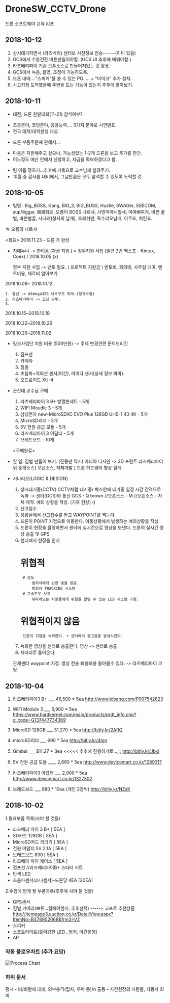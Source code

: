 # DroneSW_CCTV_Drone
드론 소프트웨어 교육 리포



## 2018-10-12

1. 상시대기하면서 (라즈베리) 센터로 사진정보 전송------(이미 있음)
2. GCS에서 수동전환 버튼만들어야함. (GCS UI 추후에 배워야함.)
3. 라즈베리파이 기존 오픈소스로 만들어져있는 것 활용.
4. GCS에서 녹음, 촬영, 조정이 가능하도록.
5. 드론 내에...."스피커"를 쓸 수 있는 PG. ....+ "마이크" 추가 설치.
6. 사고지점 도착했을때 주변을 도는 기능이 있는지 추후에 알아보기.



## 2018-10-11

+ 대전, 드론 한밭대회(11-21) 참석여부?
 - 조종분야, 코딩분야, 응용능력.... 3가지 분야로 시연발표.
 - 전국 대학/대학원생 대상.
+ 드론 부품주문에 관해서...
 - 마음은 지원해주고 싶으나, 가능성있는 1-2개 드론을 보고 추가를 판단.
 - 어느정도 예산 안에서 신청하고, 자금을 확보하겠다고 함.
+ 팀 이름 정하기...추후에 카톡으로 교수님께 알려주기.
+ 10월 중 감사를 대비해서, 그날만큼은 모두 참석할 수 있도록 노력할 것.




## 2018-10-05

- 팀명 : Big_BOSS, Gang, BIG_3, BIG_BUSS, Hustle, SWAGer, SSECOM, supNiggar, 폐쇄회로 ,오룡이 BOSS 나르샤, 사먼띠아니할세, 어여삐여겨, 바쁜 꿀벌, 바쁜벌꿀, 사나래(청사의 날개), 후레쉬맨, 독수리오남매, 이쿠죠, 치킨죠.

☆ 오룡의 나르샤

<목표>
2018.11.23 - 드론 가 완성


- 지애누나 -> 한이음 (자금 지원.) = 정부지원 사업 (일년 2번 엑스포 - Kintex, Coex) / 2018.10.05 (x)

    정부 지원 사업 -> 멘토 필요. ( 프로젝트 지원금 )
    멘토비, 회의비, 사무실 대여, 멘토비용, 재료비
    알아보기.

2018.10.08~ 2018.10.12

    1. 통신 -> Atmega328 내부구조 파악.(정규수업)
    2. 라즈베리파이 -> 코딩 공부.
    3.

2018.10.15~2018.10.19

2018.10.22~2018.10.26

2018.10.29~2018.11.02

- 링크사업단 지원 비용 (500만원) -> 주제 변경관련 문의드리긴
    1. 점프선
    2. 카메라
    3. 짐벌
    4. 초음파+적외선 센서(야간), 라이다 센서(상세 정보 파악).
    5. 오드로이드 XU-4


- 군산대 교수님 구매
    1. 라즈베리파이 3 B+ 방열판세트 - 5개
    2. WIFI Moudle 3 - 5개
    3. 삼성전자 new-MicroSDXC EVO Plus 128GB UHS-1 43 4K - 5개
    4. MicroSD리더 - 5개
    5. 5V 전원 공급 모듈 - 5개
    6. 라즈베리파이 3 아답터 - 5개
    7. 브레드보드 - 10개

    <구매완료>

- 할 일.
    짐벌 만들어 보기. (진동만 막기)
        카티아 디자인 -> 3D 프린트
    라즈베리파이 위 중개소스( 오픈소스, 자체개발 )
    드론 하드웨어 형상 설계

 - 시나리오(LOGIC & DESIGN)
    1. 상시대기중(CCTV)
        CCTV처럼 대기중/ 박스안에 대기중
            일정 시간 간격으로 녹화 -> 센터(GCS)와 통신
                GCS - Q brown       //오픈소스
                    - M             //오픈소스
                    - 자체 제작.
        예외 상황을 작성.
            (기후 현상)
            ()
    2. 신고접수
    3. 상황실에서 신고접수를 받고 WAYPOINT를 찍는다.
    4. 드론이 POINT 지점으로 이동한다.
        이동상황에서 발생하는 예외상황을 작성.
    5. 드론이 현장을 촬영하면서 센터에 실시간으로 영상을 보낸다.
        드론의 실시간 영상 송출 및 GPS
    6. 센터에서 현장을 인지
        # 위협적
            # 강도
                범죄자에게 강한 빛을 방출.
                범죄자 TRACKING 시스템
            # 고속도로 사고
                뒤따라오는 차량들에게 위험을 알릴 수 있는 LED 시스템 구현.
        # 위협적이지 않음
            드론이 지점을 녹화한다. + 센터에서 경고음을 발생시킨다.
    7. 녹화한 영상을 센터로 송출한다.
        영상 -> 센터로 송출    
    8. 제자리로 돌아온다.



    관제센터 waypoint 지정.
    영상 전송
    삐용삐용
    돌아올수 있다.
    -> 라즈베리파이 코딩



## 2018-10-04
1. 라즈베리파이3 B+ ___ 46,500 * 5ea
http://www.icbanq.com/P007542823

2. WiFi Module 3 ___ 6,900 * 5ea
https://www.hardkernel.com/main/products/prdt_info.php?g_code=G137447734369

3. MicroSD 128GB ___ 31,270 * 5ea
http://bitly.kr/2ARQ

4. microSD리더 ___ 690 * 5ea
http://bitly.kr/4Ign

5. Gimbal ___ $11.27 * 3ea    <<<<< 추후에 진행하기로...;;;
http://bitly.kr/Jbxi

6. 5V 전원 공급 모듈 ____ 2,660 * 5ea
http://www.devicemart.co.kr/1289317

7. 라즈베리파이3 아답터 ___ 2,900 * 5ea
http://www.devicemart.co.kr/1327302

8. 브레드보드 ___ 880 * 10ea (개인 2장씩)
http://bitly.kr/NZsK




## 2018-10-02
1.필요부품 목록(사야 할 것들)
- 라즈베리 파이 3 B+ [ 5EA ]
- SD카드 128GB [ 5EA ]
- MicroSD카드 리더기 [ 5EA ]
- 전원 어댑터 5V 2.1A [ 5EA ]
- 브레드보드 830 [ 5EA ]
- 라즈베리 파이 케이스 [ 5EA ]
- 점프선               //라즈베리파이B+ 스타터 키트
- 단색 LED
- 초음파센서(소나센서)-드론당 4EA [20EA]


2.수업에 받게 될 부품목록(추후에 사야 될 것들)
- GPS센서
- 짐벌 카메라(보류...뭘해야할지, 추후선택)
  -----> 고프로 추천상품 http://itempage3.auction.co.kr/DetailView.aspx?ItemNo=B478902068&frm3=V2
- 스피커
- 스포트라이트(출력강한 LED...범죄, 야간운행)
- AP



### 작동 플로우차트 (추가 요망)

![Process Chart](/Misc/DroneActionProcess.png)

### 하위 문서
평시 - 비/바람에 대비, 외부충격(탑차, 우박 등)/n
출동 - 사건현장의 사람들, 자동차 회피
